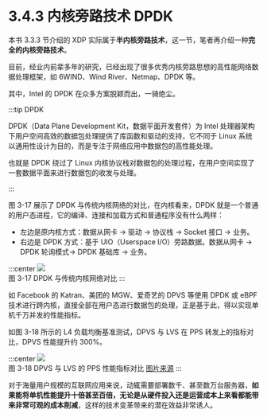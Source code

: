 # 3.4.3 内核旁路技术 DPDK

本书 3.3.3 节介绍的 XDP 实际属于**半内核旁路技术**，这一节，笔者再介绍一种**完全的内核旁路技术**。

目前，经业内前辈多年的研究，已经出现了很多优秀内核旁路思想的高性能网络数据处理框架，如 6WIND、Wind River、Netmap、DPDK 等。

其中，Intel 的 DPDK 在众多方案脱颖而出，一骑绝尘。

:::tip DPDK

DPDK（Data Plane Development Kit，数据平面开发套件）为 Intel 处理器架构下用户空间高效的数据包处理提供了库函数和驱动的支持，它不同于 Linux 系统以通用性设计为目的，而是专注于网络应用中数据包的高性能处理。

也就是 DPDK 绕过了 Linux 内核协议栈对数据包的处理过程，在用户空间实现了一套数据平面来进行数据包的收发与处理。

:::

图 3-17 展示了 DPDK 与传统内核网络的对比，在内核看来，DPDK 就是一个普通的用户态进程，它的编译、连接和加载方式和普通程序没有什么两样：

- 左边是原内核方式：数据从网卡 -> 驱动 -> 协议栈 -> Socket 接口 -> 业务。
- 右边是 DPDK 方式：基于 UIO（Userspace I/O）旁路数据。数据从网卡 -> DPDK 轮询模式-> DPDK 基础库 -> 业务。

:::center
  ![](../assets/dpdk.png)<br/>
 图 3-17 DPDK 与传统内核网络对比
:::

如 Facebook 的 Katran、美团的 MGW、爱奇艺的 DPVS 等使用 DPDK 或 eBPF 技术进行跨内核，直接全部在用户态进行数据包的处理，正是基于此，得以实现单机千万并发的性能指标。

如图 3-18 所示的 L4 负载均衡基准测试，DPVS 与 LVS 在 PPS 转发上的指标对比，DPVS 性能提升约 300%。

:::center
  ![](../assets/dpvs-performance.png)<br/>
 图 3-18 DPVS 与 LVS 的 PPS 性能指标对比 [图片来源](https://github.com/iqiyi/dpvs)
:::

对于海量用户规模的互联网应用来说，动辄需要部署数千、甚至数万台服务器，**如果能将单机性能提升十倍甚至百倍，无论是从硬件投入还是运营成本上来看都能带来非常可观的成本削减**，这样的技术变革带来的潜在效益非常诱人。

